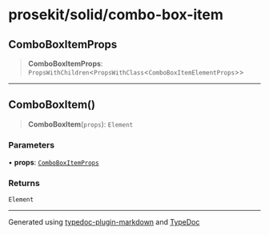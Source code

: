 # prosekit/solid/combo-box-item

<a id="ComboBoxItemProps" name="ComboBoxItemProps"></a>

## ComboBoxItemProps

> **ComboBoxItemProps**: `PropsWithChildren`\<`PropsWithClass`\<`ComboBoxItemElementProps`\>\>

***

<a id="ComboBoxItem" name="ComboBoxItem"></a>

## ComboBoxItem()

> **ComboBoxItem**(`props`): `Element`

### Parameters

• **props**: [`ComboBoxItemProps`](combo-box-item.md#ComboBoxItemProps)

### Returns

`Element`

***

Generated using [typedoc-plugin-markdown](https://www.npmjs.com/package/typedoc-plugin-markdown) and [TypeDoc](https://typedoc.org/)
